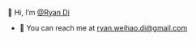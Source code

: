 👋 Hi, I’m [@Ryan Di](https://twitter.com/_ryan_di)

- 📨 You can reach me at ryan.weihao.di@gmail.com


<!---
ryan-di/ryan-di is a ✨ special ✨ repository because its `README.md` (this file) appears on your GitHub profile.
You can click the Preview link to take a look at your changes.
--->
